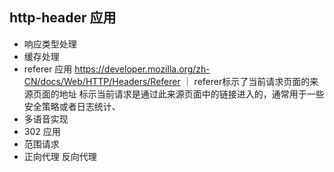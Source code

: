 ## http-header 应用

- 响应类型处理
- 缓存处理
- referer 应用  https://developer.mozilla.org/zh-CN/docs/Web/HTTP/Headers/Referer
｜ referer标示了当前请求页面的来源页面的地址 标示当前请求是通过此来源页面中的链接进入的，通常用于一些安全策略或者日志统计、
- 多语音实现
- 302 应用
- 范围请求
- 正向代理 反向代理

